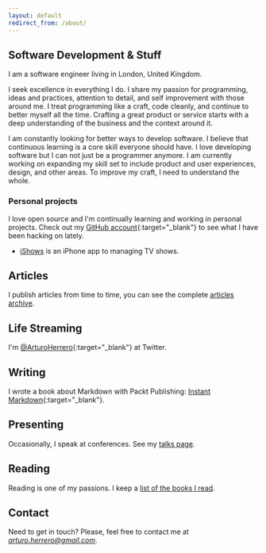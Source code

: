 ```yaml
---
layout: default
redirect_from: /about/
---
```


## Software Development & Stuff

I am a software engineer living in London, United Kingdom.

I seek excellence in everything I do. I share my passion for programming, ideas
and practices, attention to detail, and self improvement with those around me.
I treat programming like a craft, code cleanly, and continue to better myself
all the time. Crafting a great product or service starts with a deep
understanding of the business and the context around it.

I am constantly looking for better ways to develop software. I believe that
continuous learning is a core skill everyone should have. I love developing
software but I can not just be a programmer anymore. I am currently working on
expanding my skill set to include product and user experiences, design, and
other areas. To improve my craft, I need to understand the whole.


### Personal projects

I love open source and I'm continually learning and working in personal projects.
Check out my [GitHub account][2]{:target="_blank"} to see what I have been hacking on lately.

- [iShows][8] is an iPhone app to managing TV shows.


## Articles

I publish articles from time to time, you can see the complete [articles archive][3].


## Life Streaming

I'm [@ArturoHerrero][4]{:target="_blank"} at Twitter.


## Writing

I wrote a book about Markdown with Packt Publishing: [Instant Markdown][5]{:target="_blank"}.


## Presenting

Occasionally, I speak at conferences. See my [talks page][6].


## Reading

Reading is one of my passions. I keep a [list of the books I read][7].


## Contact

Need to get in touch? Please, feel free to contact me at *<arturo.herrero@gmail.com>*.


[1]: https://coinfloor.co.uk/
[2]: https://github.com/arturoherrero
[3]: /articles
[4]: https://twitter.com/ArturoHerrero
[5]: https://www.packtpub.com/web-development/instant-markdown-instant
[6]: /talks
[7]: /books
[8]: /ishows
